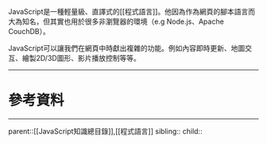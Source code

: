 JavaScript是一種輕量級、直譯式的[[程式語言]]。他因為作為網頁的腳本語言而大為知名，但其實也用於很多非瀏覽器的環境（e.g Node.js、Apache CouchDB）。

JavaScript可以讓我們在網頁中時獻出複雜的功能。例如內容即時更新、地圖交互、繪製2D/3D圖形、影片播放控制等等。
- - -
# 參考資料

- - -
parent::[[JavaScript知識總目錄]],[[程式語言]]
sibling::
child::